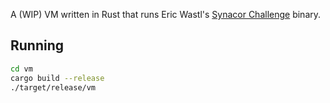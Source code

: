A (WIP) VM written in Rust that runs Eric Wastl's [Synacor Challenge](https://challenge.synacor.com) binary.

Running
-------

```bash
cd vm
cargo build --release
./target/release/vm
```
